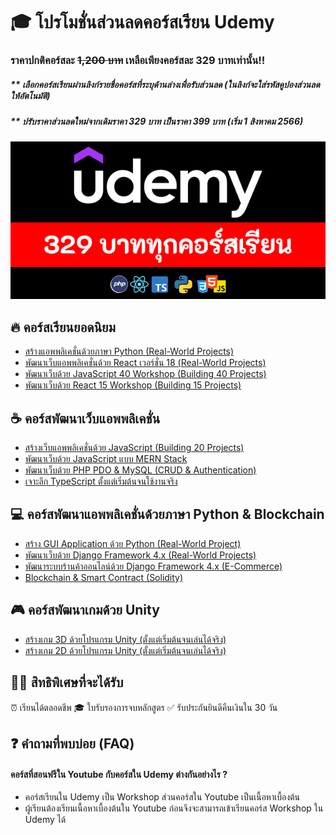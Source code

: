 # 🎓 โปรโมชั่นส่วนลดคอร์สเรียน Udemy
### ราคาปกติคอร์สละ ~~1,200 บาท~~ เหลือเพียงคอร์สละ 329 บาทเท่านั้น!!
##### ** เลือกคอร์สเรียนผ่านลิงก์รายชื่อคอร์สที่ระบุด้านล่างเพื่อรับส่วนลด (ในลิงก์จะใส่รหัสคูปองส่วนลดให้อัตโนมัติ)
##### ** ปรับราคาส่วนลดใหม่จากเดิมราคา 329 บาท เป็นราคา 399 บาท (เริ่ม 1 สิงหาคม 2566)

![image](https://github.com/kongruksiamza/udemy-course/blob/main/udemy-course.png?raw=true)

## 🔥 คอร์สเรียนยอดนิยม
- [สร้างแอพพลิเคชั่นด้วยภาษา Python (Real-World Projects)](https://www.udemy.com/course/python-real-world-projects/?couponCode=COUPON0723)
- [พัฒนาเว็บแอพพลิเคชั่นด้วย React เวอร์ชั่น 18 (Real-World Projects)](https://www.udemy.com/course/react-real-world-projects/?couponCode=COUPON0723)
- [พัฒนาเว็บด้วย JavaScript 40 Workshop (Building 40 Projects)](https://www.udemy.com/course/javascript-30-workshop/?couponCode=COUPON0723)
- [พัฒนาเว็บด้วย React 15 Workshop (Building 15 Projects)](https://www.udemy.com/course/react-15-workshop/?couponCode=COUPON0723)
  
## ☕ คอร์สพัฒนาเว็บแอพพลิเคชั่น
- [สร้างเว็บแอพพลิเคชั่นด้วย JavaScript (Building 20 Projects)](https://www.udemy.com/course/javascript-building-20-projects/?couponCode=COUPON0723)
- [พัฒนาเว็บด้วย JavaScript แบบ MERN Stack](https://www.udemy.com/course/javascript-mern-stack/?couponCode=COUPON0723)
- [พัฒนาเว็บด้วย PHP PDO & MySQL (CRUD & Authentication)](https://www.udemy.com/course/php-pdo-mysql-crud/?couponCode=COUPON0723)
- [เจาะลึก TypeScript ตั้งแต่เริ่มต้นจนใช้งานจริง](https://www.udemy.com/course/typescript-basic/?couponCode=COUPON0723)

## 💻 คอร์สพัฒนาแอพพลิเคชั่นด้วยภาษา Python & Blockchain 
- [สร้าง GUI Application ด้วย Python (Real-World Project)](https://www.udemy.com/course/python-gui-projects/?couponCode=COUPON0723)
- [พัฒนาเว็บด้วย Django Framework 4.x (Real-World Projects)](https://www.udemy.com/course/django-framework-real-world-projects/?couponCode=COUPON0723)
- [พัฒนาระบบร้านค้าออนไลน์ด้วย Django Framework 4.x (E-Commerce)](https://www.udemy.com/course/django-framework-e-commerce/?couponCode=COUPON0723)
- [Blockchain & Smart Contract (Solidity)](https://www.udemy.com/course/blockchain-smart-contract/?couponCode=COUPON0723)

## 🎮 คอร์สพัฒนาเกมด้วย Unity 
- [สร้างเกม 3D ด้วยโปรแกรม Unity (ตั้งแต่เริ่มต้นจนเล่นได้จริง)](https://www.udemy.com/course/unity-3d-game/?couponCode=COUPON0723)
- [สร้างเกม 2D ด้วยโปรแกรม Unity (ตั้งแต่เริ่มต้นจนเล่นได้จริง)](https://www.udemy.com/course/unity-2d-tutorial/?couponCode=COUPON0723)

## 👨‍💻 สิทธิพิเศษที่จะได้รับ
⏰ เรียนได้ตลอดชีพ 🎓 ใบรับรองการจบหลักสูตร ✅ รับประกันยินดีคืนเงินใน 30 วัน

## ❓ คำถามที่พบบ่อย (FAQ)
#### คอร์สที่สอนฟรีใน Youtube กับคอร์สใน Udemy ต่างกันอย่างไร ?
- คอร์สเรียนใน Udemy เป็น Workshop ส่วนคอร์สใน Youtube เป็นเนื้อหาเบื้องต้น
- ผู้เรียนต้องเรียนเนื้อหาเบื้องต้นใน Youtube ก่อนจึงจะสามารถเข้าเรียนคอร์ส Workshop ใน Udemy ได้

